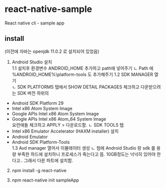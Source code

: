 # react-native-sample
React native cli - sample app 


## install
(이전에 자바는 openjdk 11.0.2 로 설치되어 있었음) 
1. Android Studio 설치  
1.1 설치후 환경변수 ANDROID_HOME 추가하고 path에 넣어주기
     ㄴ Path 에 %ANDROID_HOME%\platform-tools 도 추가해주기 
1.2 SDK MANAGER 열기   
ㄴ SDK PLATFORMS 탭에서 SHOW DETAIL PACKAGES 체크하고 다운받으려는 SDK 버전 하위의   
 - Android SDK Platform 29
 - Intel x86 Atom System Image
 - Google APIs Intel x86 Atom System Image
 - Google APIs Intel x86 Atom_64 System Image  
 요런애들 체크하고 APPLY > 다운로드함. 
ㄴ SDK TOOLS 탭
  - Intel x86 Emulator Accelerator (HAXM installer) 설치
  - Android Emulator
  - Android SDK Platform-Tools   
1.3 Avd manager 열어서 이뮬레이터 생성 
  ㄴ 첨에 Android Studio 랑 sdk 를 용량 부족한 하드에 설치하니 프로세스가 죽는다고 뜸. 10GB정도는 넉넉히 있어야 한다고.. 그래서 다른 파트에 설치함. 


2. npm install -g react-native 

3. npm react-native init sampleApp 
